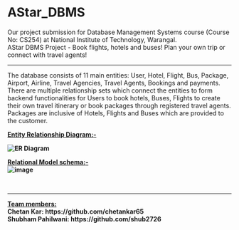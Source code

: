 # AStar_DBMS
Our project submission for Database Management Systems course (Course No: CS254) at National Institute of Technology, Warangal.<br>
AStar DBMS Project - Book flights, hotels and buses! Plan your own trip or connect with travel agents!<br>
<hr>
The database consists of 11 main entities: User, Hotel, Flight, Bus, Package, Airport, Airline, Travel Agencies, Travel Agents, Bookings and payments.<br>
There are multiple relationship sets which connect the entities to form backend functionalities for Users to book hotels, Buses, Flights to create<br>
their own travel itinerary or book packages through registered travel agents. Packages are inclusive of Hotels, Flights and Buses which are provided to the customer.<br>

<u><b>Entity Relationship Diagram:<b>-</u> <br>

![ER Diagram](https://github.com/chetankar65/AStar_DBMS/assets/26086224/8c351437-4b73-46cd-92bb-d26916cd9da4)
<br>

<u><b>Relational Model schema:<b>-</u> <br>
![image](https://github.com/chetankar65/AStar_DBMS/assets/26086224/16681920-f6eb-40c9-9d91-bb8f34d48637)

<br>
<hr>
<u>Team members: </u><br>
Chetan Kar: https://github.com/chetankar65 <br>
Shubham Pahilwani: https://github.com/shub2726 <br>


